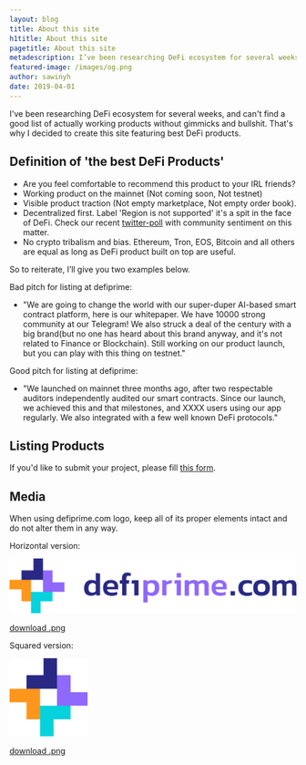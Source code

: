 ```yaml
---
layout: blog
title: About this site
h1title: About this site
pagetitle: About this site   
metadescription: I’ve been researching DeFi ecosystem for several weeks, and can’t find a good list of actually working products without gimmicks and bullshit.
featured-image: /images/og.png
author: sawinyh
date: 2019-04-01
---
```


I've been researching DeFi ecosystem for several weeks, and can't find a good list of actually working products without gimmicks and bullshit. That's why I decided to create this site featuring best DeFi products.

## Definition of 'the best DeFi Products'
* Are you feel comfortable to recommend this product to your IRL friends?
* Working product on the mainnet (Not coming soon, Not testnet)
* Visible product traction (Not empty marketplace, Not empty order book).   
* Decentralized first. Label 'Region is not supported' it's a spit in the face of DeFi. Check our recent [twitter-poll](https://twitter.com/defiprime/status/1130890433821724672) with community sentiment on this matter.
* No crypto tribalism and bias. Ethereum, Tron, EOS, Bitcoin and all others are equal as long as DeFi product built on top are useful.

So to reiterate, I’ll give you two examples below.

Bad pitch for listing at defiprime:
- "We are going to change the world with our super-duper AI-based smart contract platform, here is our whitepaper. We have 10000 strong community at our Telegram! We also struck a deal of the century with a big brand(but no one has heard about this brand anyway, and it's not related to Finance or Blockchain). Still working on our product launch, but you can play with this thing on testnet."

Good pitch for listing at defiprime:
- "We launched on mainnet three months ago, after two respectable auditors independently audited our smart contracts. Since our launch, we achieved this and that milestones, and XXXX users using our app regularly. We also integrated with a few well known DeFi protocols."

## Listing Products

If you'd like to submit your project, please fill [this form](https://sneg55.typeform.com/to/WRFW02). 

## Media

When using defiprime.com logo, keep all of its proper elements intact and do not alter them in any way.  

Horizontal version:

![](/images/defiprime-logo.png)

[download .png](/images/defiprime-logo-hires.png)

Squared version:

![](/images/defiprime-logo2.png)

[download .png](/images/defiprime-logo-hires2.png)
